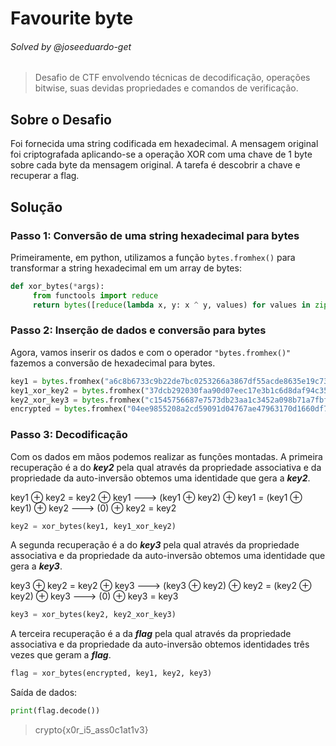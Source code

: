 # Favourite byte
###### Solved by @joseeduardo-get

> Desafio de CTF envolvendo técnicas de decodificação, operações bitwise, suas devidas propriedades e comandos de verificação.

## Sobre o Desafio

Foi fornecida uma string codificada em hexadecimal. A mensagem original foi criptografada aplicando-se a operação XOR com uma chave de 1 byte sobre cada byte da mensagem original. A tarefa é descobrir a chave e recuperar a flag.

## Solução

### Passo 1: Conversão de uma string hexadecimal para bytes
Primeiramente, em python, utilizamos a função `bytes.fromhex()` para transformar a string hexadecimal em um array de bytes:


```python
def xor_bytes(*args):
     from functools import reduce
     return bytes([reduce(lambda x, y: x ^ y, values) for values in zip(*args)])
```
### Passo 2: Inserção de dados e conversão para bytes

Agora, vamos inserir os dados e com o operador `"bytes.fromhex()"` fazemos a conversão de hexadecimal para bytes.

```python
key1 = bytes.fromhex("a6c8b6733c9b22de7bc0253266a3867df55acde8635e19c73313")
key1_xor_key2 = bytes.fromhex("37dcb292030faa90d07eec17e3b1c6d8daf94c35d4c9191a5e1e")
key2_xor_key3 = bytes.fromhex("c1545756687e7573db23aa1c3452a098b71a7fbf0fddddde5fc1")
encrypted = bytes.fromhex("04ee9855208a2cd59091d04767ae47963170d1660df7f56f5faf")
```

### Passo 3: Decodificação

Com os dados em mãos podemos realizar as funções montadas. A primeira recuperação é a do ***key2*** pela qual através da propriedade associativa e da propriedade da auto-inversão obtemos uma identidade que gera a ***key2***.

key1 &oplus; key2 = key2 &oplus; key1   --->    (key1 &oplus; key2) &oplus; key1 = (key1 &oplus; key1) &oplus; key2    --->    (0) &oplus; key2 = key2

```python
key2 = xor_bytes(key1, key1_xor_key2)
```

 A segunda recuperação é a do ***key3*** pela qual através da propriedade associativa e da propriedade da auto-inversão obtemos uma identidade que gera a ***key3***.
 
key3 &oplus; key2 = key2 &oplus; key3   --->    (key3 &oplus; key2) &oplus; key2 = (key2 &oplus; key2) &oplus; key3    --->    (0) &oplus; key3 = key3

```python
key3 = xor_bytes(key2, key2_xor_key3)
```
 A terceira recuperação é a da ***flag*** pela qual através da propriedade associativa e da propriedade da auto-inversão obtemos identidades três vezes que geram a ***flag***.

```python
flag = xor_bytes(encrypted, key1, key2, key3)
 ```

Saída de dados:

```python
print(flag.decode())
```


>crypto{x0r_i5_ass0c1at1v3}
